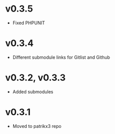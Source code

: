 # v0.3.5
* Fixed PHPUNIT

# v0.3.4
* Different submodule links for Gitlist and Github

# v0.3.2, v0.3.3
* Added submodules

# v0.3.1
* Moved to patrikx3 repo
